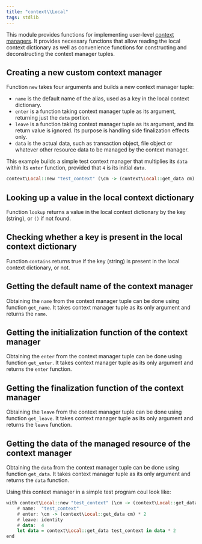 ```yaml
---
title: "context\\Local"
tags: stdlib
---
```


This module provides functions for implementing user-level [context managers](docs/resource-management.md#context-managers). It provides necessary functions that allow reading the local context dictionary as well as convenience functions for constructing and deconstructing the context manager tuples.

## Creating a new custom context manager
Function `new` takes four arguments and builds a new context manager tuple:
* `name` is the default name of the alias, used as a key in the local context dictionary.
* `enter` is a function taking context manager tuple as its argument, returning just the `data` portion.
* `leave` is a function taking context manager tuple as its argument, and its return value is ignored. Its purpose is handling side finalization effects only.
* `data` is the actual data, such as transaction object, file object or whatever other resource data to be managed by the context manager.

This example builds a simple test context manager that multiplies its `data` within its `enter` function, provided that `4` is its initial `data`.
```haskell
context\Local::new "test_context" (\cm -> (context\Local::get_data cm) * 2) identity 4
```

## Looking up a value in the local context dictionary
Function `lookup` returns a value in the local context dictionary by the key (string), or `()` if not found.

## Checking whether a key is present in the local context dictionary
Function `contains` returns true if the key (string) is present in the local context dictionary, or not.

## Getting the default name of the context manager
Obtaining the `name` from the context manager tuple can be done using function `get_name`. It takes context manager tuple as its only argument and returns the `name`.

## Getting the initialization function of the context manager
Obtaining the `enter` from the context manager tuple can be done using function `get_enter`. It takes context manager tuple as its only argument and returns the `enter` function.

## Getting the finalization function of the context manager
Obtaining the `leave` from the context manager tuple can be done using function `get_leave`. It takes context manager tuple as its only argument and returns the `leave` function.

## Getting the data of the managed resource of the context manager
Obtaining the `data` from the context manager tuple can be done using function `get_data`. It takes context manager tuple as its only argument and returns the `data` function.

Using this context manager in a simple test program coul look like:

```haskell
with context\Local::new "test_context" (\cm -> (context\Local::get_data cm) * 2) identity 4 as test_context
    # name:  "test_context"
    # enter: \cm -> (context\Local::get_data cm) * 2
    # leave: identity
    # data:  4
    let data = context\Local::get_data test_context in data * 2
end
```
